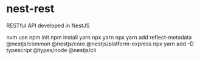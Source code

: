 # nest-rest

RESTful API developed in NestJS

nvm use
npm init
npm install yarn
npx yarn
npx yarn add reflect-metadata @nestjs/common @nestjs/core @nestjs/platform-express
npx yarn add -D typescript @types/node @nestjs/cli
